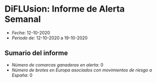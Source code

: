# DiFLUsion: Informe de Alerta Semanal 

 - *Fecha*: 12-10-2020
 - *Periodo de*: 12-10-2020 a 19-10-2020

## Sumario del informe 
 - *Número de comarcas ganaderas en alerta*: 0
 - *Número de brotes en Europa asociados con movimientos de riesgo a España*: 0